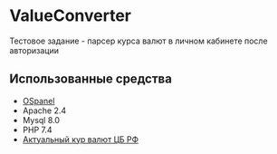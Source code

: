 # ValueConverter
 Тестовое задание - парсер курса валют в личном кабинете после авторизации

## Использованные средства
 - [OSpanel](https://ospanel.io/)
 - Apache 2.4
 - Mysql 8.0
 - PHP 7.4
 - [Актуальный кур валют ЦБ РФ](http://www.cbr.ru/scripts/XML_daily.asp)
